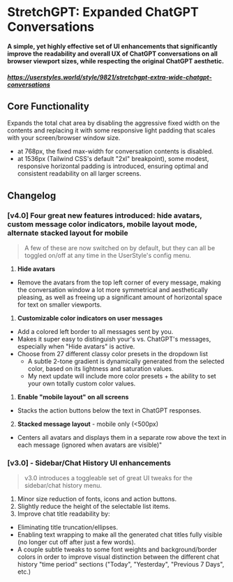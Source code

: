 # **StretchGPT: Expanded ChatGPT Conversations**

**A simple, yet highly effective set of UI enhancements that significantly improve the readability and overall UX of ChatGPT conversations on all browser viewport sizes, while respecting the original ChatGPT aesthetic.**


##### https://userstyles.world/style/9821/stretchgpt-extra-wide-chatgpt-conversations

## **Core Functionality**

Expands the total chat area by disabling the aggressive fixed width on the contents and replacing it with some responsive light padding that scales with your screen/browser window size.
  - at 768px, the fixed max-width for conversation contents is disabled.
  - at 1536px (Tailwind CSS's default "2xl" breakpoint), some modest, responsive horizontal padding is introduced, ensuring optimal and consistent readability on all larger screens.

## Changelog
### [v4.0] Four great new features introduced: hide avatars, custom message color indicators, mobile layout mode, alternate stacked layout for mobile
> A few of these are now switched on by default, but they can all be toggled on/off at any time in the UserStyle's config menu.

1) **Hide avatars**
- Remove the avatars from the top left corner of every message, making the conversation window a lot more symmetrical and aesthetically pleasing, as well as freeing up a significant amount of horizontal space for text on smaller viewports.
1) **Customizable color indicators on user messages**
- Add a colored left border to all messages sent by you.
- Makes it super easy to distinguish your's vs. ChatGPT's messages, especially when "Hide avatars" is active.
- Choose from 27 different classy color presets in the dropdown list
  - A subtle 2-tone gradient is dynamically generated from the selected color, based on its lightness and saturation values.
  - My next update will include more color presets + the ability to set your own totally custom color values.
1) **Enable "mobile layout" on all screens**
 - Stacks the action buttons below the text in ChatGPT responses.
2) **Stacked message layout** - mobile only (<500px)
 - Centers all avatars and displays them in a separate row above the text in each message (ignored when avatars are visible)"

### [v3.0] - Sidebar/Chat History UI enhancements
> v3.0 introduces a toggleable set of great UI tweaks for the sidebar/chat history menu.

1) Minor size reduction of fonts, icons and action buttons.
2) Slightly reduce the height of the selectable list items.
3) Improve chat title readability by:
  - Eliminating title truncation/ellipses.
  - Enabling text wrapping to make all the generated chat titles fully visible (no longer cut off after just a few words).
  - A couple subtle tweaks to some font weights and background/border colors in order to improve visual distinction between the different chat history "time period" sections ("Today", "Yesterday", "Previous 7 Days", etc.)
